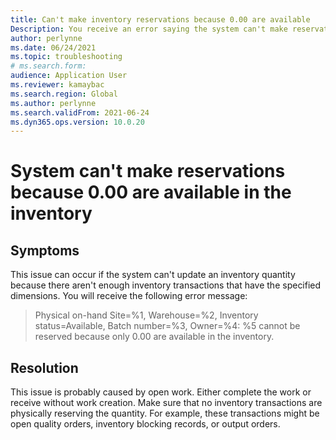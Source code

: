 ```yaml
--- 
title: Can't make inventory reservations because 0.00 are available 
Description: You receive an error saying the system can't make reservations because only 0.00 are available in the inventory. This issue is probably caused by open work. 
author: perlynne 
ms.date: 06/24/2021 
ms.topic: troubleshooting 
# ms.search.form:  
audience: Application User 
ms.reviewer: kamaybac 
ms.search.region: Global 
ms.author: perlynne 
ms.search.validFrom: 2021-06-24 
ms.dyn365.ops.version: 10.0.20 
--- 
```

<!-- KFM: Add error code? -->
# System can't make reservations because 0.00 are available in the inventory

## Symptoms

This issue can occur if the system can't update an inventory quantity because there aren't enough inventory transactions that have the specified dimensions. You will receive the following error message:

> Physical on-hand Site=%1, Warehouse=%2, Inventory status=Available, Batch number=%3, Owner=%4: %5 cannot be reserved because only 0.00 are available in the inventory.

## Resolution

This issue is probably caused by open work. Either complete the work or receive without work creation. Make sure that no inventory transactions are physically reserving the quantity. For example, these transactions might be open quality orders, inventory blocking records, or output orders.
